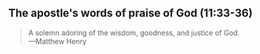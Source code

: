 ## The apostle's words of praise of God (11:33-36)

> A solemn adoring of the wisdom, goodness, and justice of God.  
> —Matthew Henry

